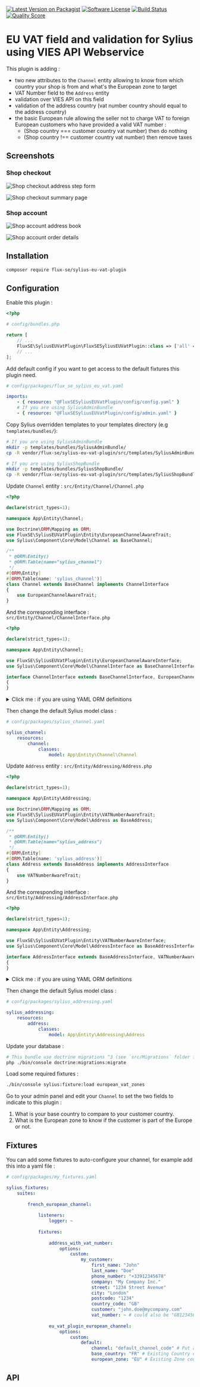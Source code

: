 [![Latest Version on Packagist][ico-version]][link-packagist]
[![Software License][ico-license]](LICENSE)
[![Build Status][ico-github-actions]][link-github-actions]
[![Quality Score][ico-code-quality]][link-code-quality]

# EU VAT field and validation for Sylius using VIES API Webservice

This plugin is adding :

- two new attributes to the `Channel` entity allowing to know from
  which country your shop is from and what's the European zone to target
- VAT Number field to the `Address` entity
- validation over VIES API on this field
- validation of the address country (vat number country should equal to the address country)
- the basic European rule allowing the seller not to charge
  VAT to foreign European customers who have provided a valid VAT number :
    - (Shop country === customer country vat number) then do nothing
    - (Shop country !== customer country vat number) then remove taxes

## Screenshots

### Shop checkout

![Shop checkout address step form](docs/assets/shop-checkout-address-form.png "Shop checkout address step form")

![Shop checkout summary page](docs/assets/shop-checkout-summary.png "Shop checkout summary page")

### Shop account

![Shop account address book](docs/assets/shop-account-address-book.png "Shop account address book")

![Shop account order details](docs/assets/shop-account-order-details.png "Shop account order details")

## Installation

```bash
composer require flux-se/sylius-eu-vat-plugin
```
## Configuration

Enable this plugin :

```php
<?php

# config/bundles.php

return [
    // ...
    FluxSE\SyliusEUVatPlugin\FluxSESyliusEUVatPlugin::class => ['all' => true],
    // ...
];
```

Add default config if you want to get access to the default fixtures this plugin need.

```yaml
# config/packages/flux_se_sylius_eu_vat.yaml

imports:
    - { resource: "@FluxSESyliusEUVatPlugin/config/config.yaml" }
    # If you are using SyliusAdminBundle
    - { resource: "@FluxSESyliusEUVatPlugin/config/admin.yaml" }

```

Copy Sylius overridden templates to your templates directory (e.g `templates/bundles/`):

```bash
# If you are using SyliusAdminBundle
mkdir -p templates/bundles/SyliusAdminBundle/
cp -R vendor/flux-se/sylius-eu-vat-plugin/src/templates/SyliusAdminBundle/* templates/bundles/SyliusAdminBundle/

# If you are using SyliusShopBundle
mkdir -p templates/bundles/SyliusShopBundle/
cp -R vendor/flux-se/sylius-eu-vat-plugin/src/templates/SyliusShopBundle/* templates/bundles/SyliusShopBundle/
```

Update `Channel` entity : `src/Entity/Channel/Channel.php`

```php
<?php

declare(strict_types=1);

namespace App\Entity\Channel;

use Doctrine\ORM\Mapping as ORM;
use FluxSE\SyliusEUVatPlugin\Entity\EuropeanChannelAwareTrait;
use Sylius\Component\Core\Model\Channel as BaseChannel;

/**
 * @ORM\Entity()
 * @ORM\Table(name="sylius_channel")
 */
#[ORM\Entity]
#[ORM\Table(name: 'sylius_channel')]
class Channel extends BaseChannel implements ChannelInterface
{
    use EuropeanChannelAwareTrait;
}
```

And the corresponding interface : `src/Entity/Channel/ChannelInterface.php`

```php
<?php

declare(strict_types=1);

namespace App\Entity\Channel;

use FluxSE\SyliusEUVatPlugin\Entity\EuropeanChannelAwareInterface;
use Sylius\Component\Core\Model\ChannelInterface as BaseChannelInterface;

interface ChannelInterface extends BaseChannelInterface, EuropeanChannelAwareInterface
{
}
```

<details>
  <summary>Click me : if you are using YAML ORM definitions</summary>

```yaml
# config/doctrine/Address.orm.yml

App\Entity\Adressing\Address :
    type: entity
    table: sylius_address

    fields:
        vatNumber:
            name: vat_number
            type: string
            nullable: true
```
</details>

Then change the default Sylius model class :

```yaml
# config/packages/sylius_channel.yaml

sylius_channel:
    resources:
        channel:
            classes:
                model: App\Entity\Channel\Channel
```

Update `Address` entity : `src/Entity/Addressing/Address.php`

```php
<?php

declare(strict_types=1);

namespace App\Entity\Addressing;

use Doctrine\ORM\Mapping as ORM;
use FluxSE\SyliusEUVatPlugin\Entity\VATNumberAwareTrait;
use Sylius\Component\Core\Model\Address as BaseAddress;

/**
 * @ORM\Entity()
 * @ORM\Table(name="sylius_address")
 */
#[ORM\Entity]
#[ORM\Table(name: 'sylius_address')]
class Address extends BaseAddress implements AddressInterface
{
    use VATNumberAwareTrait;
}
```

And the corresponding interface : `src/Entity/Addressing/AddressInterface.php`

```php
<?php

declare(strict_types=1);

namespace App\Entity\Addressing;

use FluxSE\SyliusEUVatPlugin\Entity\VATNumberAwareInterface;
use Sylius\Component\Core\Model\AddressInterface as BaseAddressInterface;

interface AddressInterface extends BaseAddressInterface, VATNumberAwareInterface
{
}
```

<details>
  <summary>Click me : if you are using YAML ORM definitions</summary>

```yaml
# config/doctrine/Channel.orm.yml

App\Entity\Channel\Channel:
    type: entity
    table: sylius_channel

    manyToOne:
        baseCountry:
            targetEntity: Sylius\Component\Addressing\Model\CountryInterface
            fetch: EAGER
            joinColumn:
                name: base_country_id
                onDelete: "SET NULL"
        europeanZone:
            targetEntity: Sylius\Component\Addressing\Model\ZoneInterface
            fetch: EAGER
            joinColumn:
                name: european_zone_id
                onDelete: "SET NULL"
```
</details>

Then change the default Sylius model class :

```yaml
# config/packages/sylius_addressing.yaml

sylius_addressing:
    resources:
        address:
            classes:
                model: App\Entity\Addressing\Address
```

Update your database :

```bash
# This bundle use doctrine migrations ^3 (see `src/Migrations` folder for more details)
php ./bin/console doctrine:migrations:migrate
```

Load some required fixtures :

```bash
./bin/console sylius:fixture:load european_vat_zones
````

Go to your admin panel and edit your `Channel` to set the two fields to indicate to this plugin :
1. What is your base country to compare to your customer country.
2. What is the European zone to know if the customer is part of the Europe or not.

## Fixtures

You can add some fixtures to auto-configure your channel, for example add this into a yaml file :

```yaml
# config/packages/my_fixtures.yaml

sylius_fixtures:
    suites:
    
        french_european_channel:    
        
            listeners:
                logger: ~
                
            fixtures:
                
                address_with_vat_number:
                    options:
                        custom:
                            my_customer:
                                first_name: "John"
                                last_name: "Doe"
                                phone_number: "+33912345678"
                                company: "My Company Inc."
                                street: "1234 Street Avenue"
                                city: "London"
                                postcode: "1234"
                                country_code: "GB"
                                customer: "john.doe@mycompany.com"
                                vat_number: ~ # could also be "GB123456789"
            
                eu_vat_plugin_european_channel:
                    options:
                        custom:
                            default:
                                channel: "default_channel_code" # Put an existing Channel code
                                base_country: "FR" # Existing Country code
                                european_zone: "EU" # Existing Zone code
```

## API



[ico-version]: https://img.shields.io/packagist/v/flux-se/sylius-eu-vat-plugin.svg?style=flat-square
[ico-license]: https://img.shields.io/badge/license-MIT-brightgreen.svg?style=flat-square
[ico-github-actions]: https://github.com/FLUX-SE/SyliusEUVatPlugin/workflows/Build/badge.svg
[ico-code-quality]: https://img.shields.io/scrutinizer/g/FLUX-SE/SyliusEUVatPlugin.svg?style=flat-square

[link-packagist]: https://packagist.org/packages/flux-se/sylius-eu-vat-plugin
[link-github-actions]: https://github.com/FLUX-SE/SyliusEUVatPlugin/actions?query=workflow%3A"Build"
[link-scrutinizer]: https://scrutinizer-ci.com/g/FLUX-SE/SyliusEUVatPlugin/code-structure
[link-code-quality]: https://scrutinizer-ci.com/g/FLUX-SE/SyliusEUVatPlugin
